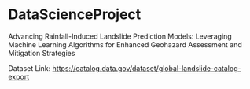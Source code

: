# DataScienceProject

Advancing Rainfall-Induced Landslide Prediction Models: Leveraging Machine Learning Algorithms for Enhanced Geohazard Assessment and Mitigation Strategies

Dataset Link: https://catalog.data.gov/dataset/global-landslide-catalog-export
